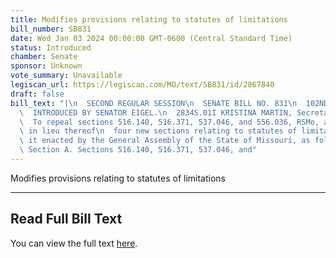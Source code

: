 ```yaml
---
title: Modifies provisions relating to statutes of limitations
bill_number: SB831
date: Wed Jan 03 2024 00:00:00 GMT-0600 (Central Standard Time)
status: Introduced
chamber: Senate
sponsor: Unknown
vote_summary: Unavailable
legiscan_url: https://legiscan.com/MO/text/SB831/id/2867840
draft: false
bill_text: "|\n  SECOND REGULAR SESSION\n  SENATE BILL NO. 831\n  102ND GENERA L ASSEMBLY\n\
  \  INTRODUCED BY SENATOR EIGEL.\n  2834S.01I KRISTINA MARTIN, Secretary\n  AN ACT\n\
  \  To repeal sections 516.140, 516.371, 537.046, and 556.036, RSMo, and to enact\
  \ in lieu thereof\n  four new sections relating to statutes of limitations.\n  Be\
  \ it enacted by the General Assembly of the State of Missouri, as follows:\n  1\
  \ Section A. Sections 516.140, 516.371, 537.046, and"
---
```

Modifies provisions relating to statutes of limitations

---

## Read Full Bill Text

You can view the full text [here](https://legiscan.com/MO/text/SB831/id/2867840).
